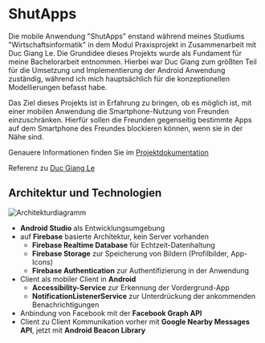 # ShutApps

Die mobile Anwendung "ShutApps" enstand während meines Studiums "Wirtschaftsinformatik" in dem Modul Praxisprojekt in Zusammenarbeit mit Duc Giang Le. Die Grundidee dieses Projekts wurde als Fundament für meine Bachelorarbeit entnommen. Hierbei war Duc Giang zum größten Teil für die Umsetzung und Implementierung der Android Anwendung zuständig, während ich mich hauptsächlich für die konzeptionellen Modellierungen befasst habe. 

Das Ziel dieses Projekts ist in Erfahrung zu bringen, ob es möglich ist, mit einer mobilen Anwendung die Smartphone-Nutzung von Freunden einzuschränken. Hierfür sollen die Freunden gegenseitig bestimmte Apps auf dem Smartphone des Freundes blockieren können, wenn sie in der Nähe sind. 

Genauere Informationen finden Sie im [Projektdokumentation](https://github.com/PhiHaiDinh/ShutApps/blob/master/Projektdokumentation.pdf)

Referenz zu [Duc Giang Le](https://github.com/ducle07/shutapps)

## Architektur und Technologien
![Architekturdiagramm](https://github.com/ducle07/shutapps/blob/master/Architektur.png)

* **Android Studio** als Entwicklungsumgebung
* auf **Firebase** basierte Architektur, kein Server vorhanden
  * **Firebase Realtime Database** für Echtzeit-Datenhaltung
  * **Firebase Storage** zur Speicherung von Bildern (Profilbilder, App-Icons)
  * **Firebase Authentication** zur Authentifizierung in der Anwendung
* Client als mobiler Client in **Android**
  * **Accessibility-Service** zur Erkennung der Vordergrund-App
  * **NotificationListenerService** zur Unterdrückung der ankommenden Benachrichtigungen
* Anbindung von Facebook mit der **Facebook Graph API**
* Client zu Client Kommunikation vorher mit **Google Nearby Messages API**, jetzt mit **Android Beacon Library**
     
